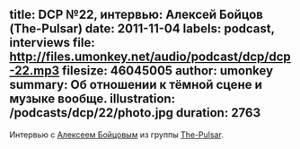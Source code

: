 title: DCP №22, интервью: Алексей Бойцов (The-Pulsar)
date: 2011-11-04
labels: podcast, interviews
file: http://files.umonkey.net/audio/podcast/dcp/dcp-22.mp3
filesize: 46045005
author: umonkey
summary: Об отношении к тёмной сцене и музыке вообще.
illustration: /podcasts/dcp/22/photo.jpg
duration: 2763
---
Интервью с [Алексеем Бойцовым][1] из группы [The-Pulsar][2].

[1]: http://vk.com/alyoshka_kartoshka
[2]: http://www.the-pulsar.com/
